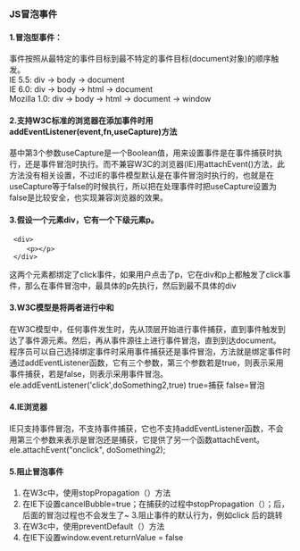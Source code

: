 ###  JS冒泡事件
#### 1.冒泡型事件：    
事件按照从最特定的事件目标到最不特定的事件目标(document对象)的顺序触发。    
  IE 5.5: div -> body -> document    
  IE 6.0: div -> body -> html -> document    
  Mozilla 1.0: div -> body -> html -> document -> window    

#### 2.支持W3C标准的浏览器在添加事件时用addEventListener(event,fn,useCapture)方法    
基中第3个参数useCapture是一个Boolean值，用来设置事件是在事件捕获时执行，还是事件冒泡时执行。而不兼容W3C的浏览器(IE)用attachEvent()方法，此方法没有相关设置，不过IE的事件模型默认是在事件冒泡时执行的，也就是在useCapture等于false的时候执行，所以把在处理事件时把useCapture设置为false是比较安全，也实现兼容浏览器的效果。
#### 3.假设一个元素div，它有一个下级元素p。

  ```
   <div>
　　 <p></p>
   </div>
  ```
这两个元素都绑定了click事件，如果用户点击了p，它在div和p上都触发了click事件，那么在事件冒泡中，最具体的p先执行，然后到最不具体的div
#### 3.W3C模型是将两者进行中和
在W3C模型中，任何事件发生时，先从顶层开始进行事件捕获，直到事件触发到达了事件源元素。然后，再从事件源往上进行事件冒泡，直到到达document。
程序员可以自己选择绑定事件时采用事件捕获还是事件冒泡，方法就是绑定事件时通过addEventListener函数，它有三个参数，第三个参数若是true，则表示采用事件捕获，若是false，则表示采用事件冒泡。
ele.addEventListener('click',doSomething2,true)
true=捕获
false=冒泡
#### 4.IE浏览器
IE只支持事件冒泡，不支持事件捕获，它也不支持addEventListener函数，不会用第三个参数来表示是冒泡还是捕获，它提供了另一个函数attachEvent。
ele.attachEvent("onclick", doSomething2);
#### 5.阻止冒泡事件
1. 在W3c中，使用stopPropagation（）方法
2.  在IE下设置cancelBubble=true；在捕获的过程中stopPropagation（）；后，后面的冒泡过程也不会发生了~ 
3.阻止事件的默认行为，例如click <a>后的跳转
4. 在W3c中，使用preventDefault（）方法
5. 在IE下设置window.event.returnValue = false
